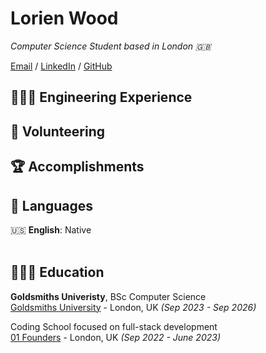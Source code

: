 # Lorien Wood

_Computer Science Student based in London 🇬🇧_ <br>

[Email](mailto:lorienmwood@gmail.com) / [LinkedIn](https://www.linkedin.com/in/lorienwood) / [GitHub](https://github.com/lorienmwood)

## 👩🏼‍💻 Engineering Experience

## 📌 Volunteering

    
## 🏆 Accomplishments

## 💬 Languages

🇺🇸 **English**: Native <br>
<br>
## 👩🏼‍🎓 Education
**Goldsmiths Univeristy**, BSc Computer Science<br>
[Goldsmiths University](https://www.gold.ac.uk/) - London, UK _(Sep 2023 - Sep 2026)_ <br>

Coding School focused on full-stack development <br>
[01 Founders](https://01founders.co/) - London, UK _(Sep 2022 - June 2023)_ <br>
